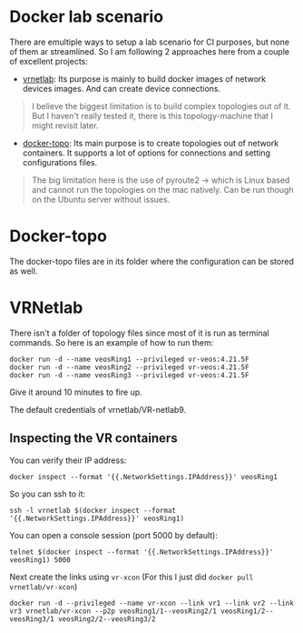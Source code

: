 # Docker lab scenario

There are emultiple ways to setup a lab scenario for CI purposes, but none of them ar streamlined. So I am following 2 approaches here from a couple of excellent projects:

- [vrnetlab](https://github.com/plajjan/vrnetlab): Its purpose is mainly to build docker images of network devices images. And can create device connections.
> I believe the biggest limitation is to build complex topologies out of it. But I haven't really tested it, there is this topology-machine that I might revisit later.
- [docker-topo](https://github.com/networkop/docker-topo): Its main purpose is to create topologies out of network containers. It supports a lot of options for connections and setting configurations files.
> The big limitation here is the use of pyroute2 -> which is Linux based and cannot run the topologies on the mac natively. Can be run though on the Ubuntu server without issues.

# Docker-topo

The docker-topo files are in its folder where the configuration can be stored as well.

# VRNetlab

There isn't a folder of topology files since most of it is run as terminal commands. So here is an example of how to run them:

```
docker run -d --name veosRing1 --privileged vr-veos:4.21.5F
docker run -d --name veosRing2 --privileged vr-veos:4.21.5F
docker run -d --name veosRing3 --privileged vr-veos:4.21.5F
```
Give it around 10 minutes to fire up.

The default credentials of vrnetlab/VR-netlab9.

## Inspecting the VR containers
You can verify their IP address:
```
docker inspect --format '{{.NetworkSettings.IPAddress}}' veosRing1
```
So you can ssh to it:
```
ssh -l vrnetlab $(docker inspect --format '{{.NetworkSettings.IPAddress}}' veosRing1)
```
You can open a console session (port 5000 by default):
```
telnet $(docker inspect --format '{{.NetworkSettings.IPAddress}}' veosRing1) 5000
```

Next create the links using `vr-xcon` (For this I just did `docker pull vrnetlab/vr-xcon`)

```
docker run -d --privileged --name vr-xcon --link vr1 --link vr2 --link vr3 vrnetlab/vr-xcon --p2p veosRing1/1--veosRing2/1 veosRing1/2--veosRing3/1 veosRing2/2--veosRing3/2
```
